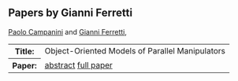 ## Papers by Gianni Ferretti
<table><a href="/proceedings/authors/PaoloCampanini">Paolo Campanini</a> and <a href="/proceedings/authors/GianniFerretti">Gianni Ferretti</a>, </td>
</tr>
<tr><th>Title:</th>
<td>Object-Oriented Models of Parallel Manipulators</td>
</tr>
<tr><th>Paper:</th>
<td><a href="/abstracts/abstract_3B_2">abstract</a> <a href="/proceedings/papers/Modelica2021session3B_paper2.pdf">full paper</a></td>
</tr>
</table>